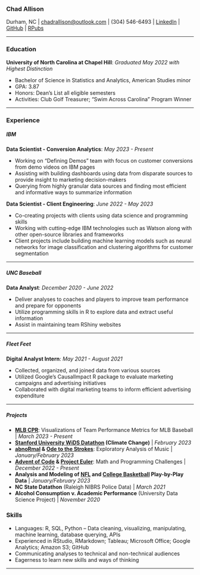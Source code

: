 
### Chad Allison

Durham, NC \| <chadrallison@outlook.com> \| (304) 546-6493 \|
<a href="https://www.linkedin.com/in/chad-allison-8808a31a0/"
target="_blank">LinkedIn</a> \|
<a href="https://github.com/chadallison" target="_blank">GitHub</a> \|
<a href="https://rpubs.com/chadallison" target="_blank">RPubs</a>

------------------------------------------------------------------------

### **Education**

**University of North Carolina at Chapel Hill**: *Graduated May 2022
with Highest Distinction*

- Bachelor of Science in Statistics and Analytics, American Studies
  minor
- GPA: 3.87
- Honors: Dean’s List all eligible semesters
- Activities: Club Golf Treasurer; “Swim Across Carolina” Program Winner

------------------------------------------------------------------------

### **Experience**

##### **IBM**

**Data Scientist - Conversion Analytics**: *May 2023 - Present*

- Working on “Defining Demos” team with focus on customer conversions
  from demo videos on IBM pages
- Assisting with building dashboards using data from disparate sources
  to provide insight to marketing decision-makers
- Querying from highly granular data sources and finding most efficient
  and informative ways to summarize information

**Data Scientist - Client Engineering**: *June 2022 - May 2023*

- Co-creating projects with clients using data science and programming
  skills
- Working with cutting-edge IBM technologies such as Watson along with
  other open-source libraries and frameworks
- Client projects include building machine learning models such as
  neural networks for image classification and clustering algorithms for
  customer segmentation

------------------------------------------------------------------------

##### **UNC Baseball**

**Data Analyst**: *December 2020 - June 2022*

- Deliver analyses to coaches and players to improve team performance
  and prepare for opponents
- Utilize programming skills in R to explore data and extract useful
  information
- Assist in maintaining team RShiny websites

------------------------------------------------------------------------

##### **Fleet Feet**

**Digital Analyst Intern**: *May 2021 - August 2021*

- Collected, organized, and joined data from various sources
- Utilized Google’s CausalImpact R package to evaluate marketing
  campaigns and advertising initiatives
- Collaborated with digital marketing teams to inform efficient
  advertising expenditure

------------------------------------------------------------------------

##### **Projects**

- **<a href="https://github.com/chadallison/mlb_cpr" target="_blank">MLB
  CPR</a>**: Visualizations of Team Performance Metrics for MLB Baseball
  \| *March 2023 - Present*
- **<a href="https://github.com/chadallison/wids_datathon_2023"
  target="_blank">Stanford University WiDS Datathon</a> (Climate
  Change)** \| *February 2023*
- **<a href="https://github.com/chadallison/abnoRmal"
  target="_blank">abnoRmal</a> &
  <a href="https://rpubs.com/chadallison/ode_strokes" target="_blank">Ode
  to the Strokes</a>**: Exploratory Analysis of Music \|
  *January/February 2023*
- **<a href="https://github.com/chadallison/advent_of_code_2022"
  target="_blank">Advent of Code</a> &
  <a href="https://github.com/chadallison/project_euler"
  target="_blank">Project Euler</a>**: Math and Programming Challenges
  \| *December 2022 - Present*
- **Analysis and Modeling of
  <a href="https://github.com/chadallison/nfl_modeling"
  target="_blank">NFL</a> and
  <a href="https://github.com/chadallison/hoopR" target="_blank">College
  Basketball</a> Play-by-Play Data** \| *January/February 2023*
- **NC State Datathon** (Raleigh NIBRS Police Data) \| *March 2021*
- **Alcohol Consumption v. Academic Performance** (University Data
  Science Project) \| *November 2020*

### **Skills**

- Languages: R, SQL, Python – Data cleaning, visualizing, manipulating,
  machine learning, database querying, APIs
- Experienced in RStudio, RMarkdown; Tableau; Microsoft Office; Google
  Analytics; Amazon S3; GitHub
- Communicating analyses to technical and non-technical audiences
- Eagerness to learn new skills and ways of thinking

------------------------------------------------------------------------
